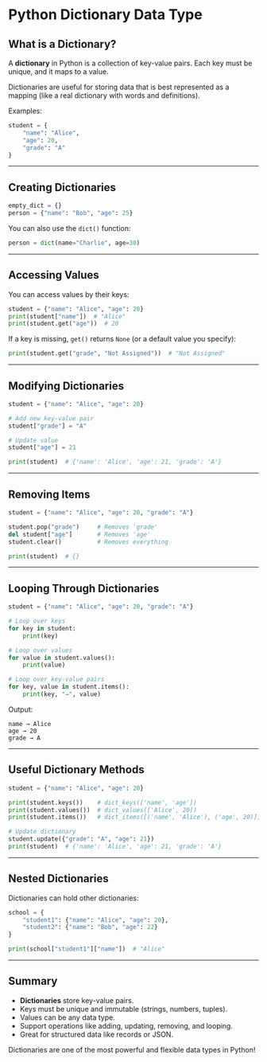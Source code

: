 # Python Dictionary Data Type

## What is a Dictionary?

A **dictionary** in Python is a collection of key-value pairs.
Each key must be unique, and it maps to a value.

Dictionaries are useful for storing data that is best represented as a
mapping (like a real dictionary with words and definitions).

Examples:

``` python
student = {
    "name": "Alice",
    "age": 20,
    "grade": "A"
}
```

------------------------------------------------------------------------

## Creating Dictionaries

``` python
empty_dict = {}
person = {"name": "Bob", "age": 25}
```

You can also use the `dict()` function:

``` python
person = dict(name="Charlie", age=30)
```

------------------------------------------------------------------------

## Accessing Values

You can access values by their keys:

``` python
student = {"name": "Alice", "age": 20}
print(student["name"])  # "Alice"
print(student.get("age"))  # 20
```

If a key is missing, `get()` returns `None` (or a default value you
specify):

``` python
print(student.get("grade", "Not Assigned"))  # "Not Assigned"
```

------------------------------------------------------------------------

## Modifying Dictionaries

``` python
student = {"name": "Alice", "age": 20}

# Add new key-value pair
student["grade"] = "A"

# Update value
student["age"] = 21

print(student)  # {'name': 'Alice', 'age': 21, 'grade': 'A'}
```

------------------------------------------------------------------------

## Removing Items

``` python
student = {"name": "Alice", "age": 20, "grade": "A"}

student.pop("grade")     # Removes 'grade'
del student["age"]       # Removes 'age'
student.clear()          # Removes everything

print(student)  # {}
```

------------------------------------------------------------------------

## Looping Through Dictionaries

``` python
student = {"name": "Alice", "age": 20, "grade": "A"}

# Loop over keys
for key in student:
    print(key)

# Loop over values
for value in student.values():
    print(value)

# Loop over key-value pairs
for key, value in student.items():
    print(key, "→", value)
```

Output:

    name → Alice
    age → 20
    grade → A

------------------------------------------------------------------------

## Useful Dictionary Methods

``` python
student = {"name": "Alice", "age": 20}

print(student.keys())    # dict_keys(['name', 'age'])
print(student.values())  # dict_values(['Alice', 20])
print(student.items())   # dict_items([('name', 'Alice'), ('age', 20)])

# Update dictionary
student.update({"grade": "A", "age": 21})
print(student)  # {'name': 'Alice', 'age': 21, 'grade': 'A'}
```

------------------------------------------------------------------------

## Nested Dictionaries

Dictionaries can hold other dictionaries:

``` python
school = {
    "student1": {"name": "Alice", "age": 20},
    "student2": {"name": "Bob", "age": 22}
}

print(school["student1"]["name"])  # "Alice"
```

------------------------------------------------------------------------

## Summary

-   **Dictionaries** store key-value pairs.
-   Keys must be unique and immutable (strings, numbers, tuples).
-   Values can be any data type.
-   Support operations like adding, updating, removing, and looping.
-   Great for structured data like records or JSON.

Dictionaries are one of the most powerful and flexible data types in
Python!
